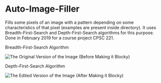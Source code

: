 # Auto-Image-Filler
Fills some pixels of an image with a pattern depending on some characteristics of that pixel (examples are present inside directory). It uses Breadth-First-Search and Depth-First-Search algorithms for this purpose. Done in February 2019 for a course project CPSC 221.


Breadth-First-Search Algorithm

![The Original Version of the Image (Before Making it Blocky)](https://i.ibb.co/hcQXP8M/bfsraingirl.gif)

Depth-First-Search Algorithm

![The Edited Version of the Image (After Making it Blocky)](https://i.ibb.co/gRpx6xk/dfsraingirl.gif)
